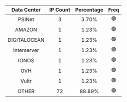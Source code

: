 | Data Center | IP Count | Percentage | Freq |
|:------------:|:--------:|:-----------:|:-----:|
| PSINet | 3 | 3.70% | 🟢 |
| AMAZON | 1 | 1.23% | 🟢 |
| DIGITALOCEAN | 1 | 1.23% | 🟢 |
| Interserver | 1 | 1.23% | 🟢 |
| IONOS | 1 | 1.23% | 🟢 |
| OVH | 1 | 1.23% | 🟢 |
| Vultr | 1 | 1.23% | 🟢 |
| OTHER | 72 | 88.89% | 🟢 |